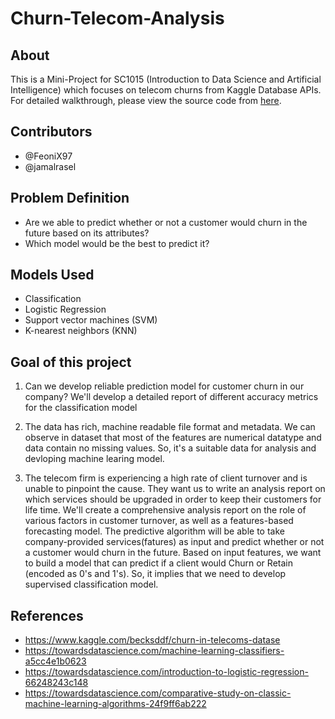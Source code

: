 # Churn-Telecom-Analysis

## About
This is a Mini-Project for SC1015 (Introduction to Data Science and Artificial Intelligence) which focuses on telecom churns from Kaggle Database APIs. For detailed walkthrough, please view the source code from <a href="https://github.com/FeoniX97/Churn-Telecom-Analysis/blob/main/Predictive%20Modelling.ipynb">here</a>.

## Contributors
* @FeoniX97
* @jamalrasel

## Problem Definition
* Are we able to predict whether or not a customer would churn in the future based on its attributes?
* Which model would be the best to predict it?

## Models Used
* Classification
* Logistic Regression
* Support vector machines (SVM)
* K-nearest neighbors (KNN)



## Goal of this project
1. Can we develop reliable prediction model for customer churn in our company?
We'll develop a detailed report of different accuracy metrics for the classification model

2. The data has rich, machine readable file format and metadata. We can observe in dataset that most of the features are numerical
datatype and data contain no missing values. So, it's a suitable data for analysis and devloping machine learing model.

3. The telecom firm is experiencing a high rate of client turnover and is unable to pinpoint the cause. They want us to write an analysis
report on which services should be upgraded in order to keep their customers for life time.
We'll create a comprehensive analysis report on the role of various factors in customer turnover, as well as a features-based forecasting
model. The predictive algorithm will be able to take company-provided services(fatures) as input and predict whether or not a customer
would churn in the future.
Based on input features, we want to build a model that can predict if a client would Churn or Retain (encoded as 0's and 1's). So, it
implies that we need to develop supervised classification model.

## References
* <a href="https://www.kaggle.com/becksddf/churn-in-telecoms-dataset">https://www.kaggle.com/becksddf/churn-in-telecoms-datase</a>
* <a href="https://towardsdatascience.com/machine-learning-classifiers-a5cc4e1b0623">https://towardsdatascience.com/machine-learning-classifiers-a5cc4e1b0623</a>
* <a href="https://towardsdatascience.com/introduction-to-logistic-regression-66248243c148">https://towardsdatascience.com/introduction-to-logistic-regression-66248243c148</a>
* <a href="https://towardsdatascience.com/comparative-study-on-classic-machine-learning-algorithms-24f9ff6ab222">https://towardsdatascience.com/comparative-study-on-classic-machine-learning-algorithms-24f9ff6ab222</a>
